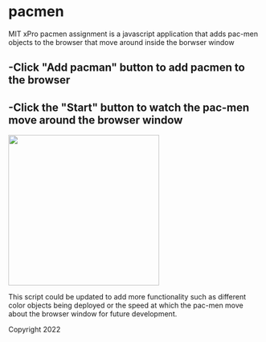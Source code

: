 # pacmen
MIT xPro pacmen assignment is a javascript application that adds pac-men objects to the browser that move around inside the borwser window

## -Click "Add pacman" button to add pacmen to the browser

## -Click the "Start" button to watch the pac-men move around the browser window

<img src="pacmen_ex.png" width="300px">

This script could be updated to add more functionality such as different color objects being deployed or the speed at which the pac-men move about the browser window for future development.

Copyright 2022
